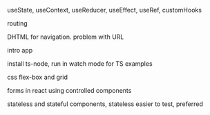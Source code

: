useState, useContext, useReducer, useEffect, useRef, customHooks

routing

DHTML for navigation. problem with URL

intro app

install ts-node, run in watch mode for TS examples

css flex-box and grid

forms in react using controlled components

stateless and stateful components, stateless easier to test, preferred

